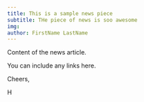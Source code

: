 ```yaml
---
title: This is a sample news piece
subtitle: THe piece of news is soo awesome
img:
author: FirstName LastName
---
```


Content of the news article. 

You can include any links here. 

Cheers, 

H